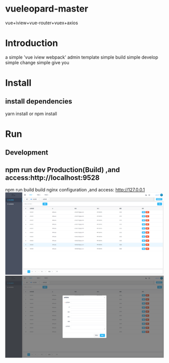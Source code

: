 # vueleopard-master
vue+iview+vue-router+vuex+axios

Introduction
====
a simple 'vue iview webpack' admin template
simple build
simple develop
simple change
simple give you

Install
====
install dependencies
-------
yarn install
or
npm install

Run
====
Development
-------
npm run dev
Production(Build) ,and access:http://localhost:9528
-------
npm run build
build nginx configuration ,and access: http://127.0.0.1
![项目图片1](https://github.com/usernameus/Data_C/blob/master/pic1.png)
![项目图片](https://github.com/usernameus/Data_C/blob/master/pic2.png)
